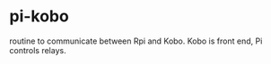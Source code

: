 pi-kobo
=======

routine to communicate between Rpi and Kobo.  Kobo is front end, Pi controls relays.
